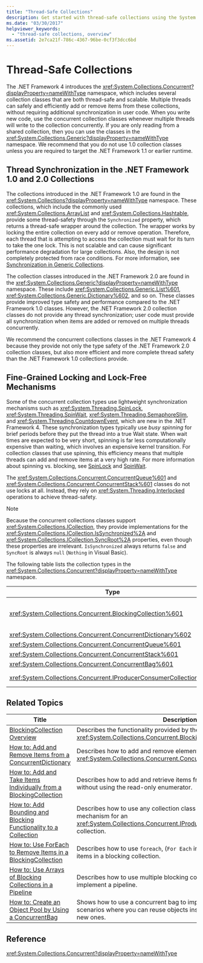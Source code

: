 ```yaml
---
title: "Thread-Safe Collections"
description: Get started with thread-safe collections using the System.Collections.Concurrent namespace in .NET, which includes thread-safe and scalable collection classes.
ms.date: "03/30/2017"
helpviewer_keywords: 
  - "thread-safe collections, overview"
ms.assetid: 2e7ca21f-786c-4367-96be-0cf3f3dcc6bd
---
```

# Thread-Safe Collections

The .NET Framework 4 introduces the <xref:System.Collections.Concurrent?displayProperty=nameWithType> namespace, which includes several collection classes that are both thread-safe and scalable. Multiple threads can safely and efficiently add or remove items from these collections, without requiring additional synchronization in user code. When you write new code, use the concurrent collection classes whenever multiple threads will write to the collection concurrently. If you are only reading from a shared collection, then you can use the classes in the <xref:System.Collections.Generic?displayProperty=nameWithType> namespace. We recommend that you do not use 1.0 collection classes unless you are required to target the .NET Framework 1.1 or earlier runtime.  
  
## Thread Synchronization in the .NET Framework 1.0 and 2.0 Collections  

 The collections introduced in the .NET Framework 1.0 are found in the <xref:System.Collections?displayProperty=nameWithType> namespace. These collections, which include the commonly used <xref:System.Collections.ArrayList> and <xref:System.Collections.Hashtable>, provide some thread-safety through the `Synchronized` property, which returns a thread-safe wrapper around the collection. The wrapper works by locking the entire collection on every add or remove operation. Therefore, each thread that is attempting to access the collection must wait for its turn to take the one lock. This is not scalable and can cause significant performance degradation for large collections. Also, the design is not completely protected from race conditions. For more information, see [Synchronization in Generic Collections](/archive/blogs/bclteam/synchronization-in-generic-collections-brian-grunkemeyer).  
  
 The collection classes introduced in the .NET Framework 2.0 are found in the <xref:System.Collections.Generic?displayProperty=nameWithType> namespace. These include <xref:System.Collections.Generic.List%601>, <xref:System.Collections.Generic.Dictionary%602>, and so on. These classes provide improved type safety and performance compared to the .NET Framework 1.0 classes. However, the .NET Framework 2.0 collection classes do not provide any thread synchronization; user code must provide all synchronization when items are added or removed on multiple threads concurrently.  
  
 We recommend the concurrent collections classes in the .NET Framework 4 because they provide not only the type safety of the .NET Framework 2.0 collection classes, but also more efficient and more complete thread safety than the .NET Framework 1.0 collections provide.  
  
## Fine-Grained Locking and Lock-Free Mechanisms  

 Some of the concurrent collection types use lightweight synchronization mechanisms such as <xref:System.Threading.SpinLock>, <xref:System.Threading.SpinWait>, <xref:System.Threading.SemaphoreSlim>, and <xref:System.Threading.CountdownEvent>, which are new in the .NET Framework 4. These synchronization types typically use *busy spinning* for brief periods before they put the thread into a true Wait state. When wait times are expected to be very short, spinning is far less computationally expensive than waiting, which involves an expensive kernel transition. For collection classes that use spinning, this efficiency means that multiple threads can add and remove items at a very high rate. For more information about spinning vs. blocking, see [SpinLock](../../threading/spinlock.md) and [SpinWait](../../threading/spinwait.md).  
  
 The <xref:System.Collections.Concurrent.ConcurrentQueue%601> and <xref:System.Collections.Concurrent.ConcurrentStack%601> classes do not use locks at all. Instead, they rely on <xref:System.Threading.Interlocked> operations to achieve thread-safety.  
  
> [!NOTE]
> Because the concurrent collections classes support <xref:System.Collections.ICollection>, they provide implementations for the <xref:System.Collections.ICollection.IsSynchronized%2A> and <xref:System.Collections.ICollection.SyncRoot%2A> properties, even though these properties are irrelevant. `IsSynchronized` always returns `false` and `SyncRoot` is always `null` (`Nothing` in Visual Basic).  
  
 The following table lists the collection types in the <xref:System.Collections.Concurrent?displayProperty=nameWithType> namespace.  
  
|Type|Description|  
|----------|-----------------|  
|<xref:System.Collections.Concurrent.BlockingCollection%601>|Provides bounding and blocking functionality for any type that implements <xref:System.Collections.Concurrent.IProducerConsumerCollection%601>. For more information, see [BlockingCollection Overview](blockingcollection-overview.md).|  
|<xref:System.Collections.Concurrent.ConcurrentDictionary%602>|Thread-safe implementation of a dictionary of key-value pairs.|  
|<xref:System.Collections.Concurrent.ConcurrentQueue%601>|Thread-safe implementation of a FIFO (first-in, first-out) queue.|  
|<xref:System.Collections.Concurrent.ConcurrentStack%601>|Thread-safe implementation of a LIFO (last-in, first-out) stack.|  
|<xref:System.Collections.Concurrent.ConcurrentBag%601>|Thread-safe implementation of an unordered collection of elements.|  
|<xref:System.Collections.Concurrent.IProducerConsumerCollection%601>|The interface that a type must implement to be used in a `BlockingCollection`.|  
  
## Related Topics  
  
|Title|Description|  
|-----------|-----------------|  
|[BlockingCollection Overview](blockingcollection-overview.md)|Describes the functionality provided by the <xref:System.Collections.Concurrent.BlockingCollection%601> type.|  
|[How to: Add and Remove Items from a ConcurrentDictionary](how-to-add-and-remove-items.md)|Describes how to add and remove elements from a <xref:System.Collections.Concurrent.ConcurrentDictionary%602>|  
|[How to: Add and Take Items Individually from a BlockingCollection](how-to-add-and-take-items.md)|Describes how to add and retrieve items from a blocking collection without using the read-only enumerator.|  
|[How to: Add Bounding and Blocking Functionality to a Collection](how-to-add-bounding-and-blocking.md)|Describes how to use any collection class as the underlying storage mechanism for an <xref:System.Collections.Concurrent.IProducerConsumerCollection%601> collection.|  
|[How to: Use ForEach to Remove Items in a BlockingCollection](how-to-use-foreach-to-remove.md)|Describes how to use `foreach`, (`For Each` in Visual Basic) to remove all items in a blocking collection.|  
|[How to: Use Arrays of Blocking Collections in a Pipeline](how-to-use-arrays-of-blockingcollections.md)|Describes how to use multiple blocking collections at the same time to implement a pipeline.|  
|[How to: Create an Object Pool by Using a ConcurrentBag](how-to-create-an-object-pool.md)|Shows how to use a concurrent bag to improve performance in scenarios where you can reuse objects instead of continually creating new ones.|  
  
## Reference  

 <xref:System.Collections.Concurrent?displayProperty=nameWithType>
